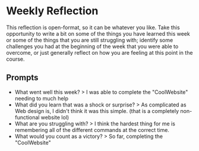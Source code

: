# Weekly Reflection
This reflection is open-format, so it can be whatever you like. Take this opportunity to write a bit on some of the things you have learned this week or some of the things that you are still struggling with; identify some challenges you had at the beginning of the week that you were able to overcome, or just generally reflect on how you are feeling at this point in the course.

## Prompts
- What went well this week? > I was able to complete the "CoolWebsite" needing to much help
- What did you learn that was a shock or surprise? > As complicated as Web design is, I didn't think it was this simple. (that is a completely non-functional website lol)
- What are you struggling with? > I think the hardest thing for me is remembering all of the different commands at the correct time.
- What would you count as a victory? > So far, completing the "CoolWebsite"

